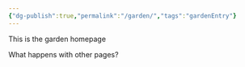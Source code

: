 ```yaml
---
{"dg-publish":true,"permalink":"/garden/","tags":"gardenEntry"}
---
```


This is the garden homepage

What happens with other pages?